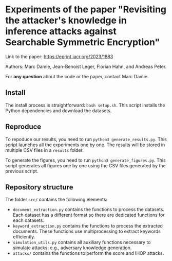 # Experiments of the paper "Revisiting the attacker's knowledge in inference attacks against Searchable Symmetric Encryption"

Link to the paper: https://eprint.iacr.org/2023/1883

Authors: Marc Damie, Jean-Benoist Leger, Florian Hahn, and Andreas Peter.

For **any question** about the code or the paper, contact Marc Damie.

## Install

The install process is straightforward: `bash setup.sh`. This script installs the Python dependencies and download the datasets.

## Reproduce

To repoduce our results, you need to run `python3 generate_results.py`. This script launches all the experiments one by one. The results will be stored in multiple CSV files in a `results` folder.

To generate the figures, you need to run `python3 generate_figures.py`. This script generates all figures one by one using the CSV files generated by the previous script.

## Repository structure

The folder `src/` contains the following elements:

- `document_extraction.py` contains the functions to process the datasets. Each dataset has a different format so there are dedicated functions for each datasets.
- `keyword_extraction.py` contains the functions to process the extracted documents. These functions use multiprocessing to extract keywords efficiently.
- `simulation_utils.py` contains all auxiliary functions necessary to simulate attacks; e.g., adversary knowledge generation.
- `attacks/` contains the functions to perform the score and IHOP attacks.
